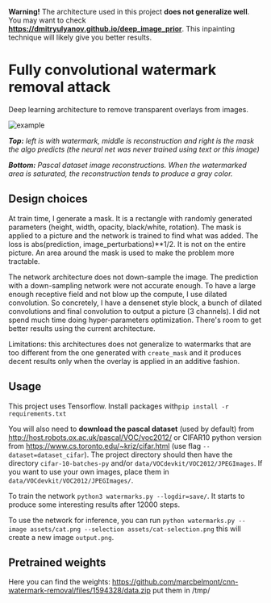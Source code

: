 **Warning!** The architecture used in this project **does not generalize well**. You may want to check **https://dmitryulyanov.github.io/deep_image_prior**. This inpainting technique will likely give you better results.

# Fully convolutional watermark removal attack

Deep learning architecture to remove transparent overlays from images.

![example](assets/example.png)

***Top:** left is with watermark, middle is reconstruction and right is the mask the algo predicts (the neural net was never trained using text or this image)*

***Bottom:** Pascal dataset image reconstructions. When the watermarked area is saturated, the reconstruction tends to produce a gray color.*

## Design choices

At train time, I generate a mask. It is a rectangle with randomly generated parameters (height, width, opacity, black/white, rotation). The mask is applied to a picture and the network is trained to find what was added. The loss is abs(prediction, image_perturbations)**1/2. It is not on the entire picture. An area around the mask is used to make the problem more tractable.

The network architecture does not down-sample the image. The prediction with a down-sampling network were not accurate enough. To have a large enough receptive field and not blow up the compute, I use dilated convolution. So concretely, I have a densenet style block, a bunch of dilated convolutions and final convolution to output a picture (3 channels). I did not spend much time doing hyper-parameters optimization. There's room to get better results using the current architecture.

Limitations: this architectures does not generalize to watermarks that are too different from the one generated with `create_mask` and it produces decent results only when the overlay is applied in an additive fashion.

## Usage

This project uses Tensorflow. Install packages with`pip install -r requirements.txt`

You will also need to **download the pascal dataset** (used by default) from http://host.robots.ox.ac.uk/pascal/VOC/voc2012/ or CIFAR10 python version from https://www.cs.toronto.edu/~kriz/cifar.html (use flag `--dataset=dataset_cifar`). The project directory should then have the directory `cifar-10-batches-py` and/or `data/VOCdevkit/VOC2012/JPEGImages`. If you want to use your own images, place them in `data/VOCdevkit/VOC2012/JPEGImages/`.
 
To train the network `python3 watermarks.py --logdir=save/`. It starts to produce some interesting results after 12000 steps.

To use the network for inference, you can run `python watermarks.py --image assets/cat.png --selection assets/cat-selection.png` this will create a new image `output.png`.


## Pretrained weights

Here you can find the weights: https://github.com/marcbelmont/cnn-watermark-removal/files/1594328/data.zip
put them in /tmp/
